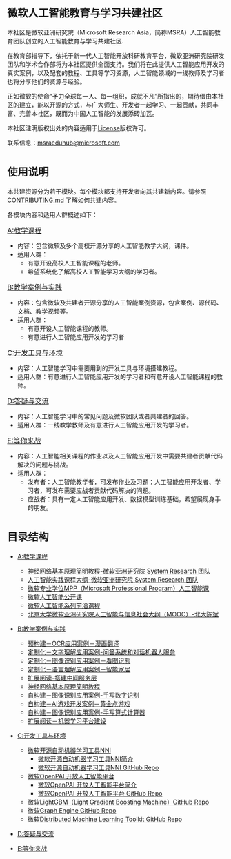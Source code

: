 # <font size=5>微软人工智能教育与学习共建社区</font> 
本社区是微软亚洲研究院（Microsoft Research Asia，简称MSRA）人工智能教育团队创立的人工智能教育与学习共建社区.

在教育部指导下，依托于新一代人工智能开放科研教育平台，微软亚洲研究院研发团队和学术合作部将为本社区提供全面支持。我们将在此提供人工智能应用开发的真实案例，以及配套的教程、工具等学习资源，人工智能领域的一线教师及学习者也将分享他们的资源与经验。

正如微软的使命“予力全球每一人、每一组织，成就不凡”所指出的，期待借由本社区的建立，能以开源的方式，与广大师生、开发者一起学习、一起贡献，共同丰富、完善本社区，既而为中国人工智能的发展添砖加瓦。  


本社区注明版权出处的内容适用于[License](./LICENSE.md)版权许可。

联系信息：<msraeduhub@microsoft.com>



# <font size=5>使用说明</font> 
本共建资源分为若干模块。每个模块都支持开发者向其共建新内容。请参照 [CONTRIBUTING.md](./CONTRIBUTING.md) 了解如何共建内容。

各模块内容和适用人群概述如下：

<font size=3>[A:教学课程](./A-教学课程/README.md) </font>
- 内容：包含微软及多个高校开源分享的人工智能教学大纲，课件。
- 适用人群：
  - 有意开设高校人工智能课程的老师。
  - 希望系统化了解高校人工智能学习大纲的学习者。

<font size=3>[B:教学案例与实践](./B-教学案例与实践/README.md)</font>
- 内容：包含微软及共建者开源分享的人工智能案例资源，包含案例、源代码、文档、教学视频等。
- 适用人群：
   - 有意开设人工智能课程的教师。
   - 有意进行人工智能应用开发的学习者


<font size=3>[C:开发工具与环境](./C-开发工具与环境/README.md) </font>
- 内容：人工智能学习中需要用到的开发工具与环境搭建教程。
- 适用人群：有意进行人工智能应用开发的学习者和有意开设人工智能课程的教师。
  
<font size=3>[D:答疑与交流](./D-答疑与交流/README.md) </font>
- 内容：人工智能学习中的常见问题及微软团队或者共建者的回答。
- 适用人群：一线教学教师及有意进行人工智能应用开发的学习者。

<font size=3>[E:等你来战](./E-等你来战/README.md) </font>
- 内容：人工智能相关课程的作业以及人工智能应用开发中需要共建者贡献代码解决的问题与挑战。
- 适用人群：
  - 发布者：人工智能教学者，可发布作业及习题；人工智能应用开发者、学习者，可发布需要应战者贡献代码解决的问题。
  - 应战者：具有一定人工智能应用开发、数据模型训练基础，希望展现身手的朋友。



# <font size=5>目录结构</font> 

- [A:教学课程](./A-教学课程) 
  - [神经网络基本原理简明教程-微软亚洲研究院  System Research 团队](https://github.com/Microsoft/ai-edu/tree/master/B-%E6%95%99%E5%AD%A6%E6%A1%88%E4%BE%8B%E4%B8%8E%E5%AE%9E%E8%B7%B5/B6-%E7%A5%9E%E7%BB%8F%E7%BD%91%E7%BB%9C%E5%9F%BA%E6%9C%AC%E5%8E%9F%E7%90%86%E7%AE%80%E6%98%8E%E6%95%99%E7%A8%8B)
  - [人工智能实践课程大纲-微软亚洲研究院  System Research 团队](./A-教学课程/人工智能实践课程大纲-微软亚洲研究院SystemResearch团队.md)
  - [微软专业学位MPP（Microsoft Professional Program）人工智能课](./A-教学课程/MPP.md)
  - [微软人工智能公开课](./A-教学课程/微软人工智能公开课.md)
  - [微软人工智能系列前沿课程](./A-教学课程/人工智能系列前沿课程.md)
  - [北京大学微软亚洲研究院人工智能与信息社会大纲（MOOC）-北大陈斌](./A-教学课程/北京大学微软亚洲研究院人工智能与信息社会大纲（MOOC）-北大陈斌.md)
- [B:教学案例与实践](./B-教学案例与实践)
  - [预构建－OCR应用案例－漫画翻译](./B-教学案例与实践/B1-预构建－OCR应用案例－漫画翻译/README.md) 
  - [定制化－文字理解应用案例-问答系统和对话机器人服务](./B-教学案例与实践/B2-定制化－文字理解应用案例-问答系统和对话机器人服务/README.md) 
  - [定制化－图像识别应用案例－看图识熊](./B-教学案例与实践/B3-定制化－图像识别应用案例－看图识熊/README.md) 
  - [定制化－语言理解应用案例－智能家居](./B-教学案例与实践/B4-定制化－语言理解应用案例－智能家居/README.md) 
  - [扩展阅读-搭建中间服务层](./B-教学案例与实践/B5-扩展阅读-搭建中间服务层/README.md) 
  - [神经网络基本原理简明教程](./B-教学案例与实践/B6-神经网络基本原理简明教程/README.md) 
  - [自构建－图像识别应用案例-手写数字识别](./B-教学案例与实践/B7-自构建－图像识别应用案例-手写数字识别/README.md) 
  - [自构建－AI游戏开发案例－黄金点游戏](./B-教学案例与实践/B8-自构建－AI游戏开发案例－黄金点游戏/README.md) 
  - [自构建－图像识别应用案例-手写算式计算器](./B-教学案例与实践/B9-自构建－图像识别应用案例-手写算式计算器/README.md)
  - [扩展阅读－机器学习平台建设](./B-教学案例与实践/B10-扩展阅读－机器学习平台建设/README.md) 
  
- [C:开发工具与环境](./C-开发工具与环境/README.md)
   - [微软开源自动机器学习工具NNI](./C-开发工具与环境/README.md) 
     - [微软开源自动机器学习工具NNI简介](https://www.cnblogs.com/ms-uap/p/9719071.html) 
     - [微软开源自动机器学习工具NNI GitHub Repo](https://github.com/Microsoft/nni)
   - [微软OpenPAI 开放人工智能平台](./C-开发工具与环境/README.md) 
     - [微软OpenPAI 开放人工智能平台简介](https://www.cnblogs.com/ms-uap/p/openpai_or_pai.html) 
     - [微软OpenPAI 开放人工智能平台 GitHub Repo](https://github.com/Microsoft/pai)
   - [微软LightGBM（Light Gradient Boosting Machine）GitHub Repo](https://github.com/Microsoft/LightGBM)
   - [微软Graph Engine GitHub Repo](https://github.com/Microsoft/GraphEngine)
   - [微软Distributed Machine Learning Toolkit GitHub Repo](https://github.com/Microsoft/DMTK)
  
- [D:答疑与交流](./D-答疑与交流)
  
- [E:等你来战](./E-等你来战)


